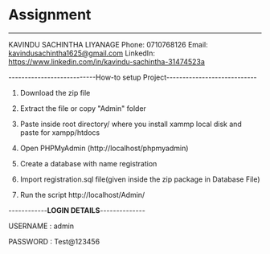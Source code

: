 # Assignment
---------------------------------------------------------------------------

KAVINDU SACHINTHA LIYANAGE
Phone: 0710768126
Email: kavindusachintha1625@gmail.com
LinkedIn: https://www.linkedin.com/in/kavindu-sachintha-31474523a

---------------------------How-to setup Project----------------------------


1. Download the zip file

2. Extract the file or copy "Admin" folder

3. Paste inside root directory/ where you install xammp local disk and paste for xampp/htdocs 
 
4. Open PHPMyAdmin (http://localhost/phpmyadmin)

5. Create a database with name registration

6. Import registration.sql file(given inside the zip package in Database File)

7. Run the script http://localhost/Admin/

------------****LOGIN DETAILS****--------------

USERNAME : admin

PASSWORD : Test@123456


